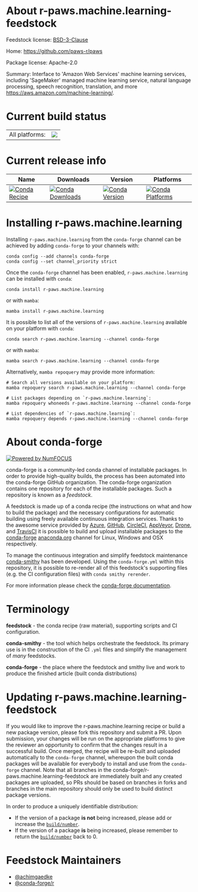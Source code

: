 About r-paws.machine.learning-feedstock
=======================================

Feedstock license: [BSD-3-Clause](https://github.com/conda-forge/r-paws.machine.learning-feedstock/blob/main/LICENSE.txt)

Home: https://github.com/paws-r/paws

Package license: Apache-2.0

Summary: Interface to 'Amazon Web Services' machine learning services, including 'SageMaker' managed machine learning service, natural language processing, speech recognition, translation, and more <https://aws.amazon.com/machine-learning/>.

Current build status
====================


<table><tr><td>All platforms:</td>
    <td>
      <a href="https://dev.azure.com/conda-forge/feedstock-builds/_build/latest?definitionId=14242&branchName=main">
        <img src="https://dev.azure.com/conda-forge/feedstock-builds/_apis/build/status/r-paws.machine.learning-feedstock?branchName=main">
      </a>
    </td>
  </tr>
</table>

Current release info
====================

| Name | Downloads | Version | Platforms |
| --- | --- | --- | --- |
| [![Conda Recipe](https://img.shields.io/badge/recipe-r--paws.machine.learning-green.svg)](https://anaconda.org/conda-forge/r-paws.machine.learning) | [![Conda Downloads](https://img.shields.io/conda/dn/conda-forge/r-paws.machine.learning.svg)](https://anaconda.org/conda-forge/r-paws.machine.learning) | [![Conda Version](https://img.shields.io/conda/vn/conda-forge/r-paws.machine.learning.svg)](https://anaconda.org/conda-forge/r-paws.machine.learning) | [![Conda Platforms](https://img.shields.io/conda/pn/conda-forge/r-paws.machine.learning.svg)](https://anaconda.org/conda-forge/r-paws.machine.learning) |

Installing r-paws.machine.learning
==================================

Installing `r-paws.machine.learning` from the `conda-forge` channel can be achieved by adding `conda-forge` to your channels with:

```
conda config --add channels conda-forge
conda config --set channel_priority strict
```

Once the `conda-forge` channel has been enabled, `r-paws.machine.learning` can be installed with `conda`:

```
conda install r-paws.machine.learning
```

or with `mamba`:

```
mamba install r-paws.machine.learning
```

It is possible to list all of the versions of `r-paws.machine.learning` available on your platform with `conda`:

```
conda search r-paws.machine.learning --channel conda-forge
```

or with `mamba`:

```
mamba search r-paws.machine.learning --channel conda-forge
```

Alternatively, `mamba repoquery` may provide more information:

```
# Search all versions available on your platform:
mamba repoquery search r-paws.machine.learning --channel conda-forge

# List packages depending on `r-paws.machine.learning`:
mamba repoquery whoneeds r-paws.machine.learning --channel conda-forge

# List dependencies of `r-paws.machine.learning`:
mamba repoquery depends r-paws.machine.learning --channel conda-forge
```


About conda-forge
=================

[![Powered by
NumFOCUS](https://img.shields.io/badge/powered%20by-NumFOCUS-orange.svg?style=flat&colorA=E1523D&colorB=007D8A)](https://numfocus.org)

conda-forge is a community-led conda channel of installable packages.
In order to provide high-quality builds, the process has been automated into the
conda-forge GitHub organization. The conda-forge organization contains one repository
for each of the installable packages. Such a repository is known as a *feedstock*.

A feedstock is made up of a conda recipe (the instructions on what and how to build
the package) and the necessary configurations for automatic building using freely
available continuous integration services. Thanks to the awesome service provided by
[Azure](https://azure.microsoft.com/en-us/services/devops/), [GitHub](https://github.com/),
[CircleCI](https://circleci.com/), [AppVeyor](https://www.appveyor.com/),
[Drone](https://cloud.drone.io/welcome), and [TravisCI](https://travis-ci.com/)
it is possible to build and upload installable packages to the
[conda-forge](https://anaconda.org/conda-forge) [anaconda.org](https://anaconda.org/)
channel for Linux, Windows and OSX respectively.

To manage the continuous integration and simplify feedstock maintenance
[conda-smithy](https://github.com/conda-forge/conda-smithy) has been developed.
Using the ``conda-forge.yml`` within this repository, it is possible to re-render all of
this feedstock's supporting files (e.g. the CI configuration files) with ``conda smithy rerender``.

For more information please check the [conda-forge documentation](https://conda-forge.org/docs/).

Terminology
===========

**feedstock** - the conda recipe (raw material), supporting scripts and CI configuration.

**conda-smithy** - the tool which helps orchestrate the feedstock.
                   Its primary use is in the construction of the CI ``.yml`` files
                   and simplify the management of *many* feedstocks.

**conda-forge** - the place where the feedstock and smithy live and work to
                  produce the finished article (built conda distributions)


Updating r-paws.machine.learning-feedstock
==========================================

If you would like to improve the r-paws.machine.learning recipe or build a new
package version, please fork this repository and submit a PR. Upon submission,
your changes will be run on the appropriate platforms to give the reviewer an
opportunity to confirm that the changes result in a successful build. Once
merged, the recipe will be re-built and uploaded automatically to the
`conda-forge` channel, whereupon the built conda packages will be available for
everybody to install and use from the `conda-forge` channel.
Note that all branches in the conda-forge/r-paws.machine.learning-feedstock are
immediately built and any created packages are uploaded, so PRs should be based
on branches in forks and branches in the main repository should only be used to
build distinct package versions.

In order to produce a uniquely identifiable distribution:
 * If the version of a package **is not** being increased, please add or increase
   the [``build/number``](https://docs.conda.io/projects/conda-build/en/latest/resources/define-metadata.html#build-number-and-string).
 * If the version of a package **is** being increased, please remember to return
   the [``build/number``](https://docs.conda.io/projects/conda-build/en/latest/resources/define-metadata.html#build-number-and-string)
   back to 0.

Feedstock Maintainers
=====================

* [@achimgaedke](https://github.com/achimgaedke/)
* [@conda-forge/r](https://github.com/conda-forge/r/)

